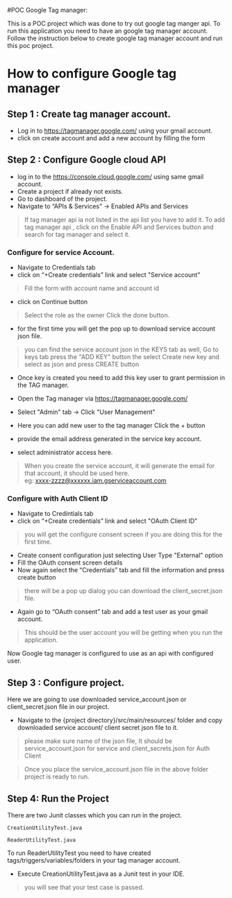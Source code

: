 #POC Google Tag manager:

This is a POC project which was done to try out google tag manger api.
To run this application you need to have an google tag manager account.
Follow the instruction below to create google tag manager account and run this poc project.

# How to configure Google tag manager

## Step 1 : Create tag manager account.

- Log in to https://tagmanager.google.com/ using your gmail account.
- click on create account and add a new account by filling the form


## Step 2 : Configure Google cloud API

- log in to the https://console.cloud.google.com/ using same gmail account.
- Create a project if already not exists.
- Go to dashboard of the project.
- Navigate to “APIs & Services” -> Enabled APIs and Services
> If tag manager api ia not listed in the api list you have to add it. To add tag manager api , click on the Enable API and Services button and search for tag manager and select it.

### Configure for service Account.
- Navigate to Credentials tab
- click on “+Create credentials” link and select "Service account"
> Fill the form with account name and account id
- click on Continue button
> Select the role as the owner
> Click the done button.
>
- for the first time you will get the pop up to download service account json file.
> you can find the service account json in the KEYS tab as well,
> Go to keys tab press the "ADD KEY" button the select Create new key and select as json and press CREATE button


- Once key is created you need to add this key user to grant permission in the TAG manager.

- Open the Tag manager via https://tagmanager.google.com/
- Select "Admin" tab -> Click "User Management"
- Here you can add new user to the tag manager Click the + button
- provide the email address generated in the service key account.
- select administrator access here.
> When you create the service account, it will generate the email for that account, it should be used here.   
> eg: xxxx-zzzz@xxxxxx.iam.gserviceaccount.com

### Configure with Auth Client ID

- Navigate to Credintials tab
- click on “+Create credentials” link and select "OAuth Client ID"
> you will get the configure consent screen if you are doing this for the first time.
- Create consent configuration just selecting User Type "External" option
- Fill the OAuth consent screen details
- Now again select the “Credentials” tab and fill the information and press create button
> there will be a pop up dialog you can download the client_secret.json file.

- Again go to “OAuth consent” tab and add a test user as your gmail account.
> This should be the user account you will be getting when you run the application.

Now Google tag manager is configured to use as an api with configured user.


## Step 3 : Configure project.

Here we are going to use downloaded service_account.json or client_secret.json file in our project.

- Navigate to the  {project directory}/src/main/resources/ folder and copy downloaded service account/ client secret json file to it.
> please make sure name of the json file, It should be service_account.json for service and client_secrets.json for Auth Client

>Once you place the service_account.json file in the above folder project is ready to run.


## Step 4: Run the Project

There are two Junit classes which you can run in the project.

```
CreationUtilityTest.java

ReaderUtilityTest.java
```

To run ReaderUtilityTest you need to have created tags/triggers/variables/folders in your tag manager account.


- Execute CreationUtilityTest.java as a Junit test in your IDE.

> you will see that your test case is passed.
 


